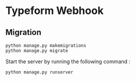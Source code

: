 # Typeform Webhook

## Migration
```
python manage.py makemigrations
python manage.py migrate

```
 
Start the server by running the following command :
```
python manage.py runserver
```